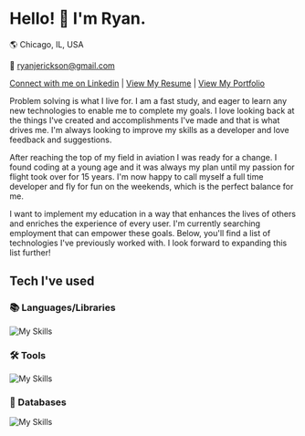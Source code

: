 # Hello! 👋 I'm Ryan.

🌎 Chicago, IL, USA

📧 ryanjerickson@gmail.com

[Connect with me on Linkedin](https://www.linkedin.com/in/ryan-erickson-dev/) | [View My Resume](https://drive.google.com/file/d/1ok72j1PChfblY5vRpxOuI712Eka85riB) | [View My Portfolio](https://ryanerickson.netlify.app/)

Problem solving is what I live for. I am a fast study, and eager to learn any new technologies to enable me to complete my goals. I love looking back at the things I've created and accomplishments I've made and that is what drives me. I'm always looking to improve my skills as a developer and love feedback and suggestions.

After reaching the top of my field in aviation I was ready for a change. I found coding at a young age and it was always my plan until my passion for flight took over for 15 years. I'm now happy to call myself a full time developer and fly for fun on the weekends, which is the perfect balance for me.

I want to implement my education in a way that enhances the lives of others and enriches the experience of every user. I'm currently searching employment that can empower these goals. Below, you'll find a list of technologies I've previously worked with. I look forward to expanding this list further!


## Tech I've used
### 📚 Languages/Libraries
![My Skills](https://skillicons.dev/icons?i=js,react,redux,html,css,py,nodejs,flask,express)
### 🛠 Tools
![My Skills](https://skillicons.dev/icons?i=aws,docker,github,postman,netlify,vscode)
### 💾 Databases
![My Skills](https://skillicons.dev/icons?i=sqlite,postgres,graphql)
